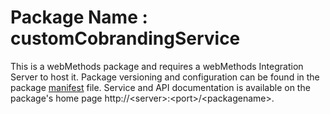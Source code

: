 # Package Name : customCobrandingService
This is a webMethods package and requires a webMethods Integration Server to host it. Package versioning and configuration can be found in the package [manifest](./customCobrandingService/manifest.v3) file. Service and API documentation is available on the package's home page http://&lt;server&gt;:&lt;port&gt;/&lt;packagename>.